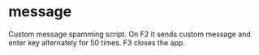 # message

Custom message spamming script. On F2 it sends custom message and enter key alternately for 50 times. F3 closes the app.
